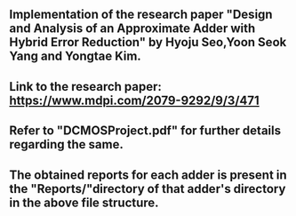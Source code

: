 Implementation of the research paper "Design and Analysis of an Approximate Adder with Hybrid Error Reduction" by Hyoju Seo,Yoon Seok Yang and Yongtae Kim.
------
Link to the research paper: https://www.mdpi.com/2079-9292/9/3/471
------
Refer to "DCMOSProject.pdf" for further details regarding the same.
-
The obtained reports for each adder is present in the "Reports/"directory of that adder's directory in the above file structure.
-
